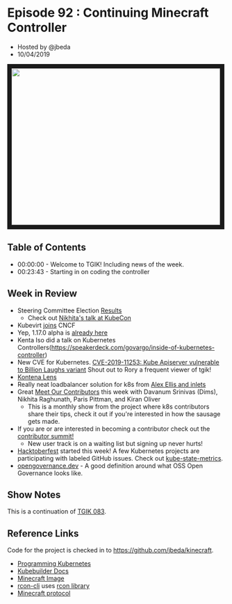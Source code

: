 # Episode 92 : Continuing Minecraft Controller

- Hosted by @jbeda
- 10/04/2019

<!--- Thumbnailed embed of the video, n8Xo_ghCIOSY is the video id from the youtube url --->

<a href="https://www.youtube.com/watch?v=pzXyZXcFa7o
" target="_blank"><img src="http://img.youtube.com/vi/pzXyZXcFa7o/hqdefault.jpg" width="480" height="360" border="10" /></a>

## Table of Contents

- 00:00:00 - Welcome to TGIK! Including news of the week.
- 00:23:43 - Starting in on coding the controller

## Week in Review

- Steering Committee Election [Results](https://kubernetes.io/blog/2019/10/03/2019-steering-committee-election-results/)
    - Check out [Nikhita's talk at KubeCon](https://www.youtube.com/watch?v=Bho4miiByP0)
- Kubevirt [joins](https://blog.openshift.com/kubevirt-joins-cloud-native-computing-foundation/) CNCF
- Yep, 1.17.0 alpha is [already here](https://github.com/kubernetes/kubernetes/releases/tag/v1.17.0-alpha.1)
- Kenta Iso did a talk on Kubernetes Controllers(https://speakerdeck.com/govargo/inside-of-kubernetes-controller)
- New CVE for Kubernetes. [CVE-2019-11253: Kube Apiserver vulnerable to Billion Laughs variant](https://github.com/kubernetes/kubernetes/issues/83253) Shout out to Rory a frequent viewer of tgik!
- [Kontena Lens](https://blog.kontena.io/kontena-lens-desktop-app/)
- Really neat loadbalancer solution for k8s from [Alex Ellis and inlets](https://blog.alexellis.io/ingress-for-your-local-kubernetes-cluster/)
- Great [Meet Our Contributors](https://www.youtube.com/watch?v=rZ4iBBZu3Z4) this week with Davanum Srinivas (Dims), Nikhita Raghunath, Paris Pittman, and Kiran Oliver
    - This is a monthly show from the project where k8s contributors share their tips, check it out if you're interested in how the sausage gets made.
- If you are or are interested in becoming a contributor check out the [contributor summit!](https://kubernetes.io/blog/2019/09/24/san-diego-contributor-summit/)
    - New user track is on a waiting list but signing up never hurts!
- [Hacktoberfest](http://hacktoberfest.com/) started this week! A few Kubernetes projects are participating with labeled GitHub issues. Check out [kube-state-metrics](https://github.com/kubernetes/kube-state-metrics/issues?q=is%3Aissue+is%3Aopen+label%3Ahacktoberfest).
- [opengovernance.dev](https://opengovernance.dev) - A good definition around what OSS Open Governance looks like.


## Show Notes

This is a continuation of [TGIK 083](https://github.com/heptio/tgik/tree/master/episodes/083).

## Reference Links
Code for the project is checked in to https://github.com/jbeda/kinecraft.

- [Programming Kubernetes](https://learning.oreilly.com/library/view/programming-kubernetes/9781492047094/)
- [Kubebuilder Docs](https://book.kubebuilder.io/quick-start.html)
- [Minecraft Image](https://github.com/itzg/dockerfiles/tree/master/minecraft-server)
- [rcon-cli](https://github.com/itzg/rcon-cli) uses [rcon library](https://github.com/james4k/rcon)
- [Minecraft protocol](https://wiki.vg/Protocol#Handshake)
